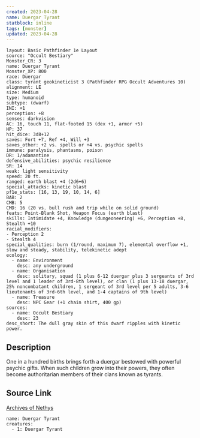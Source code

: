 ```yaml
---
created: 2023-04-28
name: Duergar Tyrant
statblock: inline
tags: [monster]
updated: 2023-04-28
---
```

```statblock
layout: Basic Pathfinder 1e Layout
source: "Occult Bestiary"
Monster_CR: 3
name: Duergar Tyrant
Monster_XP: 800
race: Duergar
class: tyrant geokineticist 3 (Pathfinder RPG Occult Adventures 10)
alignment: LE
size: Medium
type: humanoid
subtype: (dwarf)
INI: +1
perception: +8
senses: darkvision
AC: 16, touch 11, flat-footed 15 (dex +1, armor +5)
HP: 37
hit_dice: 3d8+12
saves: Fort +7, Ref +4, Will +3
saves_other: +2 vs. spells or +4 vs. psychic spells
immune: paralysis, phantasms, poison
DR: 1/adamantine
defensive_abilities: psychic resilience
SR: 14
weak: light sensitivity
speed: 20 ft.
ranged: earth blast +4 (2d6+6)
special_attacks: kinetic blast
pf1e_stats: [16, 13, 19, 10, 14, 6]
BAB: 2
CMB: 5
CMD: 16 (20 vs. bull rush and trip while on solid ground)
feats: Point-Blank Shot, Weapon Focus (earth blast)
skills: Intimidate +4, Knowledge (dungeoneering) +6, Perception +8, Stealth +10
racial_modifiers:
- Perception 2
- Stealth 4
special_qualities: burn (1/round, maximum 7), elemental overflow +1, slow and steady, stability, telekinetic adept
ecology:
  - name: Environment
    desc: any underground
  - name: Organisation
    desc: solitary, squad (1 plus 6-12 duergar plus 3 sergeants of 3rd level and 1 leader of 3rd-8th level), or clan (1 plus 13-18 duergar, 25% noncombatant children, 1 sergeant of 3rd level per 5 adults, 3-6 lieutenants of 3rd-6th level, and 1-4 captains of 9th level)
  - name: Treasure
    desc: NPC Gear (+1 chain shirt, 400 gp)
sources:
  - name: Occult Bestiary
    desc: 23
desc_short: The dull gray skin of this dwarf ripples with kinetic power.
```
## Description
One in a hundred births brings forth a duergar bestowed with powerful psychic gifts. When such children grow into their powers, they often become authoritarian members of their clans known as tyrants.
## Source Link
[Archives of Nethys](https://aonprd.com/MonsterDisplay.aspx?ItemName=Duergar%20Tyrant)
```encounter-table
name: Duergar Tyrant
creatures:
  - 1: Duergar Tyrant
```

